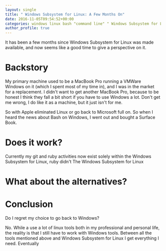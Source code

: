 ```yaml
---
layout: single
title: " Windows Subsystem for Linux: A Few Months On"
date: 2016-11-05T09:54:52+00:00
categories: windows linux bash "command line" " Windows Subsystem for Linux"
author_profile: true
---
```


It has been a few months since Windows Subsystem for Linux was made available, and now seems like a
good time to give a perspective on it.

# Backstory
My primary machine used to be a MacBook Pro running a VMWare Windows on it (which I spent most of my
time in), and I was in the market for a replacement. I didn't want to get another MacBook Pro, because
to be honest I think they fall a bit short if you have to use Windows a lot. Don't get me wrong, I do like
it as a machine, but it just isn't for me.

So with Apple eliminated Linux or go back to Microsoft full on. So when I heard the news about Bash on
Windows, I went out and bought a Surface Book.

# Does it work?
Currently my git and ruby activities now exist solely within the Windows Subsystem for Linux, ruby didn't
 The Windows
Subsystem for Linux 

# What about the alternatives?


# Conclusion
Do I regret my choice to go back to Windows?

No. While a use a lot of linux tools both in my professional and personal life, the reality is that
I still have to work with Windows tools. Between all the tools mentioned above and Windows Subsystem for
Linux I get everything I need. Eventually 
